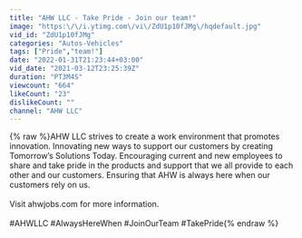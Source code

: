 ```yaml
---
title: "AHW LLC - Take Pride - Join our team!"
image: "https:\/\/i.ytimg.com\/vi\/ZdU1p10fJMg\/hqdefault.jpg"
vid_id: "ZdU1p10fJMg"
categories: "Autos-Vehicles"
tags: ["Pride","team!"]
date: "2022-01-31T21:23:44+03:00"
vid_date: "2021-03-12T23:25:39Z"
duration: "PT3M4S"
viewcount: "664"
likeCount: "23"
dislikeCount: ""
channel: "AHW LLC"
---
```

{% raw %}AHW LLC strives to create a work environment that promotes innovation. Innovating new ways to support our customers by creating Tomorrow’s Solutions Today. Encouraging current and new employees to share and take pride in the products and support that we all provide to each other and our customers. Ensuring that AHW is always here when our customers rely on us.<br /><br />Visit ahwjobs.com for more information.<br /><br />#AHWLLC #AlwaysHereWhen #JoinOurTeam #TakePride{% endraw %}
